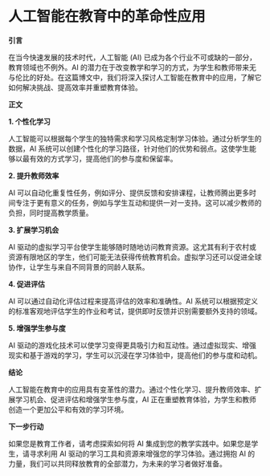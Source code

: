 # 人工智能在教育中的革命性应用

**引言**

在当今快速发展的技术时代，人工智能 (AI) 已成为各个行业不可或缺的一部分，教育领域也不例外。AI 的潜力在于改变教学和学习的方式，为学生和教师带来无与伦比的好处。在这篇博文中，我们将深入探讨人工智能在教育中的应用，了解它如何解决挑战、提高效率并重塑教育体验。

**正文**

**1. 个性化学习**

人工智能可以根据每个学生的独特需求和学习风格定制学习体验。通过分析学生的数据，AI 系统可以创建个性化的学习路径，针对他们的优势和弱点。这使学生能够以最有效的方式学习，提高他们的参与度和保留率。

**2. 提升教师效率**

AI 可以自动化重复性任务，例如评分、提供反馈和安排课程，让教师腾出更多时间专注于更有意义的任务，例如与学生互动和提供一对一支持。这可以减少教师的负担，同时提高教学质量。

**3. 扩展学习机会**

AI 驱动的虚拟学习平台使学生能够随时随地访问教育资源。这尤其有利于农村或资源有限地区的学生，他们可能无法获得传统教育机会。虚拟学习还可以促进全球协作，让学生与来自不同背景的同龄人联系。

**4. 促进评估**

AI 可以通过自动化评估过程来提高评估的效率和准确性。AI 系统可以根据预定义的标准客观地评估学生的作业和考试，提供即时反馈并识别需要额外支持的领域。

**5. 增强学生参与度**

AI 驱动的游戏化技术可以使学习变得更具吸引力和互动性。通过虚拟现实、增强现实和基于游戏的学习，学生可以沉浸在学习体验中，提高他们的参与度和动机。

**结论**

人工智能在教育中的应用具有变革性的潜力。通过个性化学习、提升教师效率、扩展学习机会、促进评估和增强学生参与度，AI 正在重塑教育体验，为学生和教师创造一个更加公平和有效的学习环境。

**下一步行动**

如果您是教育工作者，请考虑探索如何将 AI 集成到您的教学实践中。如果您是学生，请寻求利用 AI 驱动的学习工具和资源来增强您的学习体验。通过拥抱 AI 的力量，我们可以共同释放教育的全部潜力，为未来的学习者做好准备。
